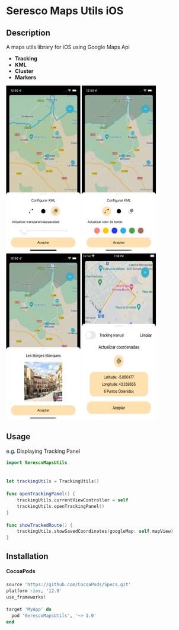 Seresco Maps Utils iOS
=======

## Description

A maps utils library for iOS using Google Maps Api

- **Tracking**
- **KML**
- **Cluster**
- **Markers**

<p float="left">
  <img src="Art/img_change_opacity.png" width="200" height="450">
  <img src="Art/img_update_border.png" width="200" height="450">
  <img src="Art/img_show_info.png" width="200" height="450">
  <img src="Art/img_manual_tracking.png" width="200" height="450">
</p>

Usage
--------

e.g. Displaying Tracking Panel

```swift
import SerescoMapsUtils


let trackingUtils = TrackingUtils()

func openTrackingPanel() {
    trackingUtils.currentViewController = self
    trackingUtils.openTrackingPanel()
}

func showTrackedRoute() {
    trackingUtils.showSavedCoordinates(googleMap: self.mapView)
}
```

Installation
--------

#### CocoaPods

```ruby
source 'https://github.com/CocoaPods/Specs.git'
platform :ios, '12.0'
use_frameworks!

target 'MyApp' do
  pod 'SerescoMapsUtils', '~> 1.0'
end
```
